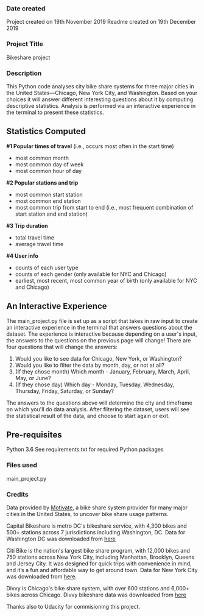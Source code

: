 ### Date created
Project created on 19th November 2019
Readme created on 19th December 2019

### Project Title
Bikeshare project

### Description
This Python code analyses city bike share systems for three major cities in the United States—Chicago, New York City, and Washington. Based on your choices it will answer different interesting questions about it by computing descriptive statistics. Analysis is performed via an interactive experience in the terminal to present these statistics.

## Statistics Computed

**#1 Popular times of travel** (i.e., occurs most often in the start time)

- most common month
- most common day of week
- most common hour of day

**#2 Popular stations and trip**

- most common start station
- most common end station
- most common trip from start to end (i.e., most frequent combination of start station and end station)

**#3 Trip duration**

- total travel time
- average travel time

**#4 User info**

- counts of each user type
- counts of each gender (only available for NYC and Chicago)
- earliest, most recent, most common year of birth (only available for NYC and Chicago)

## An Interactive Experience

The main_project.py file is set up as a script that takes in raw input to create an interactive experience in the terminal that answers questions about the dataset. The experience is interactive because depending on a user's input, the answers to the questions on the previous page will change! There are four questions that will change the answers:

1. Would you like to see data for Chicago, New York, or Washington?
2. Would you like to filter the data by month, day, or not at all?
3. (If they chose month) Which month - January, February, March, April, May, or June?
4. (If they chose day) Which day - Monday, Tuesday, Wednesday, Thursday, Friday, Saturday, or Sunday?

The answers to the questions above will determine the city and timeframe on which you'll do data analysis. After filtering the dataset, users will see the statistical result of the data, and choose to start again or exit.

## Pre-requisites
Python 3.6
See requirements.txt for required Python packages

### Files used
main_project.py

### Credits

Data provided by [Motivate](https://www.motivateco.com/), a bike share system provider for many major cities in the United States, to uncover bike share usage patterns.

Capital Bikeshare is metro DC's bikeshare service, with 4,300 bikes and 500+ stations across 7 jurisdictions including Washington, DC.  Data for Washington DC was downloaded from [here](https://www.capitalbikeshare.com/system-data)

Citi Bike is the nation's largest bike share program, with 12,000 bikes and 750 stations across New York City, including Manhattan, Brooklyn, Queens and Jersey City. It was designed for quick trips with convenience in mind, and it’s a fun and affordable way to get around town. Data for New York City  was downloaded from [here](https://www.citibikenyc.com/system-data).

Divvy is Chicago's bike share system, with over 600 stations and 6,000+ bikes across Chicago. Divvy bikeshare data was downloaded from [here](https://www.divvybikes.com/system-data)

Thanks also to Udacity for commisioning this project.
